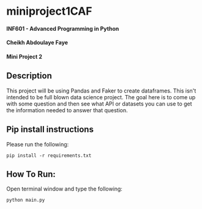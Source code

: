 # miniproject1CAF

#### INF601 - Advanced Programming in Python
#### Cheikh Abdoulaye Faye
#### Mini Project 2

## Description
This project will be using Pandas and Faker to create dataframes. This isn't intended to be full blown data science project. The goal here is to come up with some question and then see what API or datasets you can use to get the information needed to answer that question. 
## Pip install instructions
Please run the following:
```
pip install -r requirements.txt
```

## How To Run:
Open terminal window and type the following:
```
python main.py
```